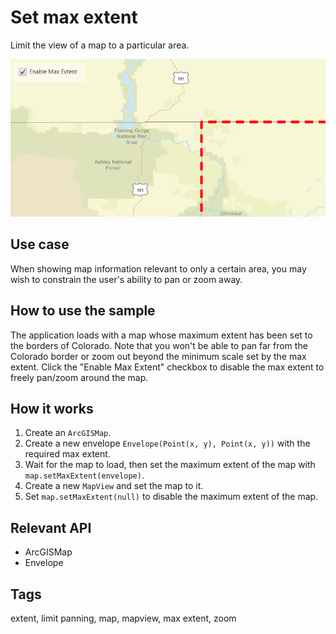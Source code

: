 # Set max extent

Limit the view of a map to a particular area.

![Image of set max extent](SetMaxExtent.png)

## Use case

When showing map information relevant to only a certain area, you may wish to constrain the user's
ability to pan or zoom away.

## How to use the sample

The application loads with a map whose maximum extent has been set to the borders of Colorado. Note
that you won't be able to pan far from the Colorado border or zoom out beyond the minimum scale set
by the max extent. Click the "Enable Max Extent" checkbox to disable the max extent to freely pan/zoom around the map.

## How it works

1. Create an `ArcGISMap`.
2. Create a new envelope `Envelope(Point(x, y), Point(x, y))` with the required max extent.
3. Wait for the map to load, then set the maximum extent of the map with `map.setMaxExtent(envelope)`.
4. Create a new `MapView` and set the map to it.
5. Set `map.setMaxExtent(null)` to disable the maximum extent of the map.

## Relevant API

* ArcGISMap
* Envelope

## Tags

extent, limit panning, map, mapview, max extent, zoom